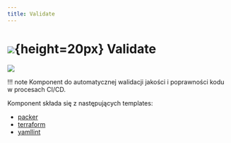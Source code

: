 ```yaml
---
title: Validate
---
```


# ![](https://gitlab.com/pl.rachuna-net/infrastructure/terraform/modules/gitlab-project/-/raw/main/images/gitlab.png){height=20px} Validate

[![](https://gitlab.com/pl.rachuna-net/cicd/components/validate/-/badges/release.svg)](https://gitlab.com/pl.rachuna-net/cicd/components/validate/-/releases)

!!! note
    Komponent do automatycznej walidacji jakości i poprawności kodu w procesach CI/CD.

Komponent składa się z następujących templates:

* [packer](packer/)
* [terraform](terraform/)
* [yamllint](yamllint/)